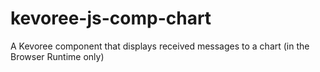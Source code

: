 # kevoree-js-comp-chart
A Kevoree component that displays received messages to a chart (in the Browser Runtime only)
